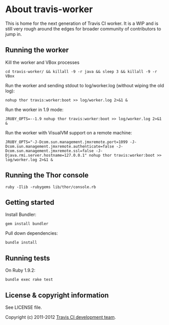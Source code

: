 # About travis-worker #

This is home for the next generation of Travis CI worker. It is a WIP and is still very rough around the edges for broader community of contributors to jump in.

## Running the worker

Kill the worker and VBox processes

    cd travis-worker/ && killall -9 -r java && sleep 3 && killall -9 -r VBox

Run the worker and sending stdout to log/worker.log (without wiping the old log):

    nohup thor travis:worker:boot >> log/worker.log 2>&1 &

Run the worker in 1.9 mode:

    JRUBY_OPTS=--1.9 nohup thor travis:worker:boot >> log/worker.log 2>&1 &

Run the worker with VisualVM support on a remote machine:

    JRUBY_OPTS="-J-Dcom.sun.management.jmxremote.port=1099 -J-Dcom.sun.management.jmxremote.authenticate=false -J-Dcom.sun.management.jmxremote.ssl=false -J-Djava.rmi.server.hostname=127.0.0.1" nohup thor travis:worker:boot >> log/worker.log 2>&1 &




## Running the Thor console

    ruby -Ilib -rubygems lib/thor/console.rb

## Getting started ##

Install Bundler:

    gem install bundler

Pull down dependencies:

    bundle install

## Running tests ##

On Ruby 1.9.2:

    bundle exec rake test


## License & copyright information ##

See LICENSE file.

Copyright (c) 2011-2012 [Travis CI development team](https://github.com/travis-ci).
